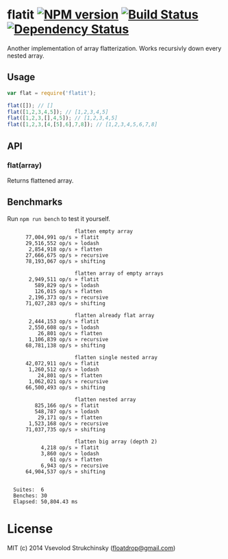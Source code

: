 # flatit [![NPM version][npm-image]][npm-url] [![Build Status][travis-image]][travis-url] [![Dependency Status][depstat-image]][depstat-url]

Another implementation of array flatterization. Works recursivly down every nested array.

## Usage

```js
var flat = require('flatit');

flat([]); // []
flat([1,2,3,4,5]); // [1,2,3,4,5]
flat([1,2,3,[],4,5]); // [1,2,3,4,5]
flat([1,2,3,[4,[5],6],7,8]); // [1,2,3,4,5,6,7,8]
```

## API

### flat(array)

Returns flattened array.

## Benchmarks

Run `npm run bench` to test it yourself.

```
                      flatten empty array
      77,004,991 op/s » flatit
      29,516,552 op/s » lodash
       2,854,918 op/s » flatten
      27,666,675 op/s » recursive
      78,193,067 op/s » shifting

                      flatten array of empty arrays
       2,949,511 op/s » flatit
         589,829 op/s » lodash
         126,015 op/s » flatten
       2,196,373 op/s » recursive
      71,027,283 op/s » shifting

                      flatten already flat array
       2,444,153 op/s » flatit
       2,550,608 op/s » lodash
          26,801 op/s » flatten
       1,106,839 op/s » recursive
      68,781,138 op/s » shifting

                      flatten single nested array
      42,072,911 op/s » flatit
       1,260,512 op/s » lodash
          24,801 op/s » flatten
       1,062,021 op/s » recursive
      66,500,493 op/s » shifting

                      flatten nested array
         825,166 op/s » flatit
         548,787 op/s » lodash
          29,171 op/s » flatten
       1,523,168 op/s » recursive
      71,037,735 op/s » shifting

                      flatten big array (depth 2)
           4,218 op/s » flatit
           3,860 op/s » lodash
              61 op/s » flatten
           6,943 op/s » recursive
      64,904,537 op/s » shifting


  Suites:  6
  Benches: 30
  Elapsed: 50,804.43 ms
```

# License
MIT (c) 2014 Vsevolod Strukchinsky (floatdrop@gmail.com)

[npm-url]: https://npmjs.org/package/flatit
[npm-image]: http://img.shields.io/npm/v/flatit.svg

[travis-url]: https://travis-ci.org/floatdrop/flatit
[travis-image]: http://img.shields.io/travis/floatdrop/flatit.svg

[depstat-url]: https://david-dm.org/floatdrop/flatit
[depstat-image]: https://david-dm.org/floatdrop/flatit.svg?theme=shields.io
